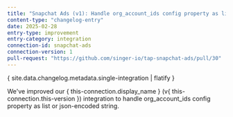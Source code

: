 ```yaml
---
title: "Snapchat Ads (v1): Handle org_account_ids config property as list or json-encoded string"
content-type: "changelog-entry"
date: 2025-02-28
entry-type: improvement
entry-category: integration
connection-id: snapchat-ads
connection-version: 1
pull-request: "https://github.com/singer-io/tap-snapchat-ads/pull/30"
---
```

{ site.data.changelog.metadata.single-integration | flatify }

We've improved our { this-connection.display_name } (v{ this-connection.this-version }) integration to handle org_account_ids config property as list or json-encoded string.